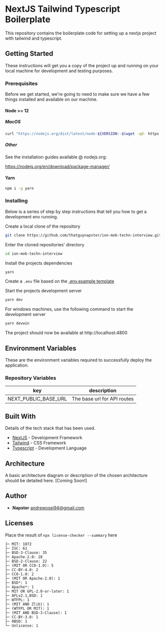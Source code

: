 # NextJS Tailwind Typescript Boilerplate

This repository contains the boilerplate code for setting up a nextjs project with tailwind and typescript.

## Getting Started

These instructions will get you a copy of the project up and running on your local machine for development and testing purposes.

### Prerequisites

Before we get started, we're going to need to make sure we have a few things installed and available on our machine.

#### Node >= 12

##### MacOS

```bash
curl "https://nodejs.org/dist/latest/node-${VERSION:-$(wget -qO- https://nodejs.org/dist/latest/ | sed -nE 's|.*>node-(.*)\.pkg</a>.*|\1|p')}.pkg" > "$HOME/Downloads/node-latest.pkg" && sudo installer -store -pkg "$HOME/Downloads/node-latest.pkg" -target "/"
```

##### Other

See the installation guides available @ nodejs.org:

https://nodejs.org/en/download/package-manager/

#### Yarn

```bash
npm i -g yarn
```

### Installing

Below is a series of step by step instructions that tell you how to get a development env running.

Create a local clone of the repository

```bash
git clone https://github.com/thatguynapster/ion-mob-techn-interview.git
```

Enter the cloned repositories' directory

```bash
cd ion-mob-techn-interview
```

Install the projects dependencies

```bash
yarn
```

Create a `.env` file based on the [.env.example template](.env.example)

Start the projects development server

```bash
yarn dev
```

For windows machines, use the following command to start the development server
```bash
yarn devwin
```

The project should now be available at http://localhost:4800

## Environment Variables

These are the environment variables required to successfully deploy the application.

### Repository Variables

| key                        | description                 |
| -------------------------- | --------------------------- |
| NEXT_PUBLIC_BASE_URL       | The base url for API routes |

## Built With

Details of the tech stack that has been used.

- [NextJS](https://nextjs.org/) - Development Framework
- [Tailwind](https://tailwindcss.com/) - CSS Framework
- [Typescript](https://www.typescriptlang.org/) - Development Language

## Architecture

A basic architecture diagram or description of the chosen architecture should be detailed here.
[Coming Soon!]

## Author

- **Napster** <andrewosei94@gmail.com>

## Licenses

Place the result of `npx license-checker --summary` here

```
├─ MIT: 1072
├─ ISC: 61
├─ BSD-3-Clause: 35
├─ Apache-2.0: 28
├─ BSD-2-Clause: 22
├─ (MIT OR CC0-1.0): 5
├─ CC-BY-4.0: 2
├─ CC0-1.0: 2
├─ (MIT OR Apache-2.0): 1
├─ BSD*: 1
├─ Apache*: 1
├─ MIT OR GPL-2.0-or-later: 1
├─ AFLv2.1,BSD: 1
├─ WTFPL: 1
├─ (MIT AND Zlib): 1
├─ (WTFPL OR MIT): 1
├─ (MIT AND BSD-3-Clause): 1
├─ CC-BY-3.0: 1
├─ 0BSD: 1
└─ Unlicense: 1
```
